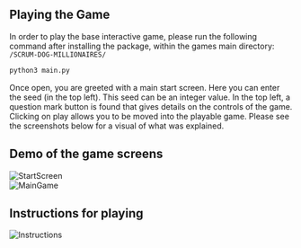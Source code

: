 ## Playing the Game
In order to play the base interactive game, please run the following command after installing the package, within the games main directory: `/SCRUM-DOG-MILLIONAIRES/`

```python
python3 main.py 
```
Once open, you are greeted with a main start screen. Here you can enter the seed (in the top left). This seed can be an integer value. In the top left, a question mark button is found that gives details on the controls of the game. 
Clicking on play allows you to be moved into the playable game. Please see the screenshots below for a visual of what was explained.

## Demo of the game screens
![StartScreen](/assets/StartScreen.png "Start Screen")  
![MainGame](/assets/PlayGame.png "Playing the game")

## Instructions for playing
![Instructions](/assets/gameInfo.png "Playing the game")


<!-- <img src="assets/PlayGame.png" alt="FullLogo" width="400" 
style="
  display: block;
  margin-left: auto;
  margin-right: auto;
  width: 50%;"/> -->
